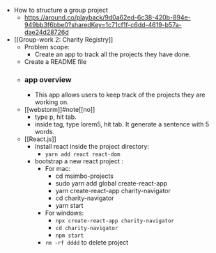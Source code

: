 - How to structure a group project
	- https://around.co/playback/9d0a62ed-6c38-420b-894e-949bb3f6bbe0?sharedKey=1c71cf1f-c6dd-4619-b57a-dae24d28726d
- [[Group-work 2: Charity Registry]]
	- Problem scope:
		- Create an app to track all the projects they have done.
	- Create a README file
	- ### app overview
		- This app allows users to keep track of the projects they are working on.
	- [[webstorm]]#note[[no]]
		- type p, hit tab.
		- inside tag, type lorem5, hit tab. It generate a sentence with 5 words.
	- [[React.js]]
		- Install react inside the project directory:
			- `yarn add react react-dom`
		- bootstrap a new react project :
			- For mac:
				- cd msimbo-projects
				- sudo yarn add global create-react-app
				- yarn create-react-app charity-navigator
				- cd charity-navigator
				- yarn start
			- For windows:
				- `npx create-react-app charity-navigator`
				- `cd charity-navigator`
				- `npm start`
			- `rm -rf dddd` to delete project
